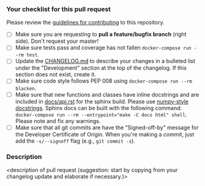 ### Your checklist for this pull request

Please review the [guidelines for contributing](../CONTRIBUTING.md) to this repository.

- [ ] Make sure you are requesting to **pull a feature/bugfix branch** (right side). Don't request your master!
- [ ] Make sure tests pass and coverage has not fallen `docker-compose run --rm test`.
- [ ] Update the [CHANGELOG.md](../CHANGELOG.md) to describe your changes in a bulleted list under the "Development" section at the top of the changelog. If this section does not exist, create it.
- [ ] Make sure code style follows PEP 008 using `docker-compose run --rm blacken`.
- [ ] Make sure that new functions and classes have inline docstrings and are
  included in [docs/api.rst](../docs/api.rst) for the sphinx build. Please use [numpy-style docstrings](https://www.sphinx-doc.org/en/master/usage/extensions/napoleon.html#google-vs-numpy).
  Sphinx docs can be built with the following command: `docker-compose run --rm --entrypoint="make -C docs html" shell`. Please note and fix any warnings.
- [ ] Make sure that all git commits are have the "Signed-off-by" message for
  the Developer Certificate of Origin. When you're making a commit, just add
  the `-s/--signoff` flag (e.g., `git commit -s`).

### Description

\<description of pull request (suggestion: start by copying from your changelog update and elaborate if necessary.)>
